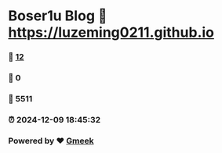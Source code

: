 # Boser1u Blog :link: https://luzeming0211.github.io 
### :page_facing_up: [12](https://luzeming0211.github.io/tag.html) 
### :speech_balloon: 0 
### :hibiscus: 5511 
### :alarm_clock: 2024-12-09 18:45:32 
### Powered by :heart: [Gmeek](https://github.com/Meekdai/Gmeek)
